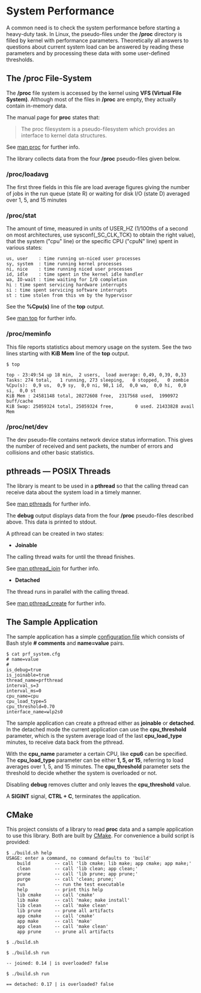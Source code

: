 # System Performance

A common need is to check the system performance before starting a heavy-duty task. In Linux, the pseudo-files under the **/proc** directory is filled by kernel with performance parameters. Theoretically all answers to questions about current system load can be answered by reading these parameters and by processing  these data with some user-defined thresholds.

## The /proc File-System
The **/proc** file system is accessed by the kernel using **VFS (Virtual File System)**. Although most of the files in **/proc** are empty, they actually contain in-memory data.

The manual page for **proc** states that:

> The proc filesystem is a pseudo-filesystem which provides an interface to kernel data structures.

See [man proc](http://man7.org/linux/man-pages/man5/proc.5.html) for further info.

The library collects data from the four **/proc** pseudo-files given below.

### /proc/loadavg
The first three fields in this file are load average figures giving the number of jobs in the run queue (state R) or waiting for disk I/O (state D) averaged over 1, 5, and 15 minutes

### /proc/stat
The amount of time, measured in units of USER_HZ (1/100ths of a second on most architectures, use sysconf(_SC_CLK_TCK) to obtain the right value), that the system ("cpu" line) or the specific CPU ("cpuN" line) spent in various states:

```
us, user    : time running un-niced user processes
sy, system  : time running kernel processes
ni, nice    : time running niced user processes
id, idle    : time spent in the kernel idle handler
wa, IO-wait : time waiting for I/O completion
hi : time spent servicing hardware interrupts
si : time spent servicing software interrupts
st : time stolen from this vm by the hypervisor
```

See the **%Cpu(s)** line of the **top** output.

See [man top](http://man7.org/linux/man-pages/man1/top.1.html) for further info.

### /proc/meminfo
This file reports statistics about memory usage on the system.
See the two lines starting with **KiB Mem** line of the **top** output.

```
$ top

top - 23:49:54 up 18 min,  2 users,  load average: 0,49, 0,39, 0,33
Tasks: 274 total,   1 running, 273 sleeping,   0 stopped,   0 zombie
%Cpu(s):  0,9 us,  0,9 sy,  0,0 ni, 98,1 id,  0,0 wa,  0,0 hi,  0,0 si,  0,0 st
KiB Mem : 24581148 total, 20272608 free,  2317568 used,  1990972 buff/cache
KiB Swap: 25059324 total, 25059324 free,        0 used. 21433828 avail Mem

```

### /proc/net/dev
The dev pseudo-file contains network device status information.  This gives the number of received and sent packets, the number of errors and collisions and other basic statistics.

## pthreads &mdash; POSIX Threads

The library is meant to be used in a **pthread** so that the calling thread can receive data about the system load in a timely manner.

See [man pthreads](http://man7.org/linux/man-pages/man7/pthreads.7.html) for further info.

The **debug** output displays data from the four **/proc** pseudo-files described above. This data is printed to stdout.

A pthread can be created in two states:

* **Joinable**

The calling thread waits for until the thread finishes.

See [man pthread_join](http://man7.org/linux/man-pages/man3/pthread_join.3.html) for further info.

* **Detached**

The thread runs in parallel with the calling thread.

See [man pthread_create](http://man7.org/linux/man-pages/man3/pthread_create.3.html) for further info.


## The Sample Application

The sample application has a simple [configuration file](./application/bin/prf_system.cfg) which consists of Bash style **# comments** and **name=value** pairs.

```
$ cat prf_system.cfg
# name=value
#
is_debug=true
is_joinable=true
thread_name=prfthread
interval_s=3
interval_ms=0
cpu_name=cpu
cpu_load_type=5
cpu_threshold=0.70
interface_name=wlp2s0

```
The sample application can create a pthread either as **joinable** or **detached**. In the detached mode the current application can use the **cpu_threshold** parameter, which is the system average load of the last **cpu_load_type** minutes,  to receive data back from the pthread.

With the **cpu_name** parameter a certain CPU, like **cpu6** can be specified. The **cpu_load_type** parameter can be either **1, 5, or 15**, referring to load averages over 1, 5, and 15 minutes. The **cpu_threshold** parameter sets the threshold to decide whether the system is overloaded or not.

Disabling **debug** removes clutter and only leaves the **cpu_threshold** value.

A **SIGINT** signal, **CTRL + C**, terminates the application.

## CMake

This project consists of a library to read **proc** data and a sample application to use this library. Both are built by [CMake](https://cmake.org/). For convenience a build script is provided:

```
$ ./build.sh help
USAGE: enter a command, no command defaults to 'build'
    build         -- call 'lib cmake; lib make; app cmake; app make;'
    clean         -- call 'lib clean; app clean;'
    prune         -- call 'lib prune; app prune;'
    purge         -- call 'clean; prune;'
    run           -- run the test executable
    help          -- print this help
    lib cmake     -- call 'cmake'
    lib make      -- call 'make; make install'
    lib clean     -- call 'make clean'
    lib prune     -- prune all artifacts
    app cmake     -- call 'cmake'
    app make      -- call 'make'
    app clean     -- call 'make clean'
    app prune     -- prune all artifacts

$ ./build.sh

$ ./build.sh run

-- joined: 0.14 | is overloaded? false

$ ./build.sh run

== detached: 0.17 | is overloaded? false

```





